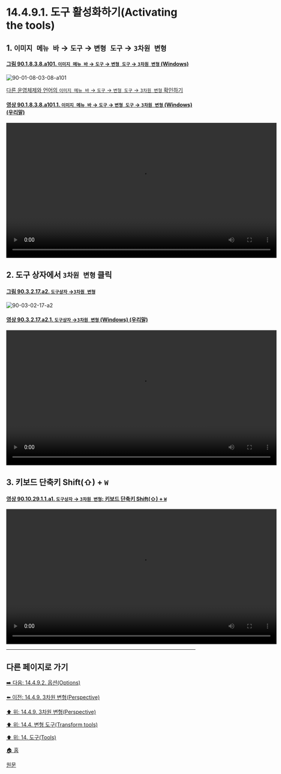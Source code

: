 # 14.4.9.1. 도구 활성화하기(Activating the tools)

<a id="14-04-09-01-s1"></a>

## 1. `이미지 메뉴 바` → `도구` → `변형 도구` → `3차원 변형`

<a id="90-01-08-03-08-a101"></a>

#### [그림 90.1.8.3.8.a101. `이미지 메뉴 바` → `도구` → `변형 도구` → `3차원 변형` (Windows)](./90-01-08-03-08-3d_transform.md#90-01-08-03-08-a101)
![90-01-08-03-08-a101](https://github.com/wonder13662/gimp/assets/15767104/a1cff488-a5bf-4db1-8233-59a60416e1c9)

[다른 운영체제와 언어의 `이미지 메뉴 바` → `도구` → `변형 도구` → `3차원 변형` 확인하기](./90-01-08-03-08-3d_transform.md#90-01-08-03-08-a102)

<a id="90-01-08-03-08-a101-01"></a>

#### [영상 90.1.8.3.8.a101.1. `이미지 메뉴 바` → `도구` → `변형 도구` → `3차원 변형` (Windows) (우리말)](./90-01-08-03-08-3d_transform.md#90-01-08-03-08-a101-01)
<video controls="controls" width="720" src="https://github.com/wonder13662/gimp/assets/15767104/c1fc6d70-4152-4c9d-9aac-9adc299b7023"></video>

<a id="14-04-09-01-s2"></a>

## 2. 도구 상자에서 `3차원 변형` 클릭

<a id="90-03-02-17-a2"></a>

#### [그림 90.3.2.17.a2. `도구상자` →`3차원 변형`](./90-03-02-17-3d_transform.md#90-03-02-17-a2)
![90-03-02-17-a2](https://github.com/wonder13662/gimp/assets/15767104/90c1474c-bf80-4eff-ac55-f6ae335c7d69)

<a id="90-03-02-17-a2-01"></a>

#### [영상 90.3.2.17.a2.1. `도구상자` →`3차원 변형` (Windows) (우리말)](./90-03-02-17-3d_transform.md#90-03-02-17-a2-01)
<video controls="controls" width="720" src="https://github.com/wonder13662/gimp/assets/15767104/84b3fb8a-1394-4406-9e55-7d35ef06e87d"></video>

<a id="14-04-09-01-s3"></a>

## 3. 키보드 단축키 Shift(⇧) + `W`

<a id="90-10-29-01-01-a1"></a>

#### [영상 90.10.29.1.1.a1. `도구상자` → `3차원 변형`: 키보드 단축키 Shift(⇧) + `W`](./90-10-29-01-01-shift_w.md#90-10-29-01-01-a1)
<video controls="controls" width="720" src="https://github.com/wonder13662/gimp/assets/15767104/fdc9056e-9eb5-4bd6-a837-f364b521d083"></video>

***

## 다른 페이지로 가기

[➡️ 다음: 14.4.9.2. 옵션(Options)](./14-04-09-02-options.md)

[⬅️ 이전: 14.4.9. 3차원 변형(Perspective)](./14-04-09-00-3d-transform.md)

[⬆️ 위: 14.4.9. 3차원 변형(Perspective)](./14-04-09-00-3d-transform.md)

[⬆️ 위: 14.4. 변형 도구(Transform tools)](./14-04-00-transform-tools.md)

[⬆️ 위: 14. 도구(Tools)](./14-00-tools.md)

[🏠 홈](./00-home.md)

[원문](https://docs.gimp.org/2.10/ko/gimp-tool-transform-3d.html#idm15696)